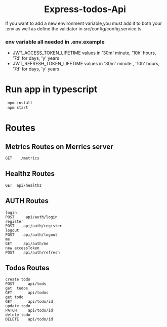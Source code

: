 <h1 align="center">
   Express-todos-Api
</h1>

If you want to add a new environment variable,you must add it to both your .env as well as define the validator in src/config/config.service.ts

### env variable all needed in .env.example

- JWT_ACCESS_TOKEN_LIFETIME values in '30m' minute, '10h' hours, '7d' for days, 'y' years
- JWT_REFRESH_TOKEN_LIFETIME values in '30m' minute , '10h' hours, '7d' for days, 'y' years

# Run app in typescript

```bash
 npm install
 npm start
```

# Routes

## Metrics Routes on Merrics server

    GET    /metrics

## Healthz Routes

    GET  api/healthz

## AUTH Routes

    login
    POST     api/auth/login
    register
    POST    api/auth/register
    logout
    POST    api/auth/logout
    me
    GET     api/auth/me
    new accessToken
    POST    api/auth/refresh

## Todos Routes

    create todo
    POST      api/tods
    get  todos
    GET       api/todos
    get todo
    GET       api/todo/id
    update todo
    PATCH     api/todo/id
    delete todo
    DELETE    api/todo/id
